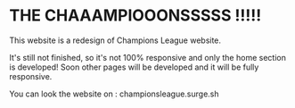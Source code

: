 # THE CHAAAMPIOOONSSSSS !!!!!


This website is a redesign of Champions League website.

It's still not finished, so it's not 100% responsive and only the home section is developed! Soon other pages will be developed and it will be fully responsive.


You can look the website on : championsleague.surge.sh



